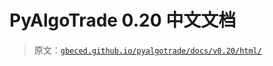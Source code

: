 # PyAlgoTrade 0.20 中文文档

> 原文：[`gbeced.github.io/pyalgotrade/docs/v0.20/html/`](https://gbeced.github.io/pyalgotrade/docs/v0.20/html/)